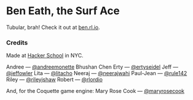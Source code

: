 Ben Eath, the Surf Ace
============

Tubular, brah! Check it out at [ben.rl.io](http://ben.rl.io/).

### Credits

Made at [Hacker School](https://www.hackerschool.com/) in NYC.

Andree — [@andreemonette](http://twitter.com/andreemonette)
Bhushan
Chen
Erty — [@ertyseidel](http://twitter.com/ertyseidel)
Jeff — [@jeffowler](http://twitter.com/jeffowler)
Lita — [@litacho](http://twitter.com/litacho)
Neeraj — [@neerajwahi](http://twitter.com/neerajwahi)
Paul-Jean — [@rule142](http://twitter.com/rule142)
Riley — [@rileyjshaw](http://twitter.com/rileyjshaw)
Robert — [@rlordio](http://twitter.com/rlordio)

And, for the Coquette game engine:
Mary Rose Cook — [@maryrosecook](http://twitter.com/maryrosecook)
